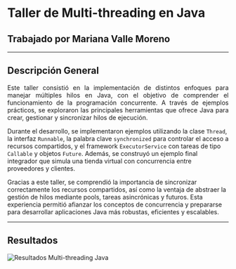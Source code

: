 # Taller de Multi-threading en Java

## Trabajado por Mariana Valle Moreno

---

## Descripción General
<p align="justify">
Este taller consistió en la implementación de distintos enfoques para manejar múltiples hilos en Java, con el objetivo de comprender el funcionamiento de la programación concurrente. A través de ejemplos prácticos, se exploraron las principales herramientas que ofrece Java para crear, gestionar y sincronizar hilos de ejecución.

Durante el desarrollo, se implementaron ejemplos utilizando la clase <code>Thread</code>, la interfaz <code>Runnable</code>, la palabra clave <code>synchronized</code> para controlar el acceso a recursos compartidos, y el framework <code>ExecutorService</code> con tareas de tipo <code>Callable</code> y objetos <code>Future</code>. Además, se construyó un ejemplo final integrador que simula una tienda virtual con concurrencia entre proveedores y clientes.

Gracias a este taller, se comprendió la importancia de sincronizar correctamente los recursos compartidos, así como la ventaja de abstraer la gestión de hilos mediante pools, tareas asincrónicas y futuros. Esta experiencia permitió afianzar los conceptos de concurrencia y prepararse para desarrollar aplicaciones Java más robustas, eficientes y escalables.
</p>

---

## Resultados

![Resultados Multi-threading Java](img/Resultados_MultithreadingJava.png)
